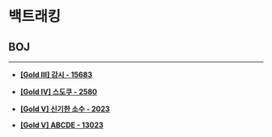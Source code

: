 # 백트래킹

## BOJ

<hr>

- __[[Gold III] 감시 - 15683](./15683. 감시/)__

- __[[Gold IV] 스도쿠 - 2580](./2580. 스도쿠/)__

- __[[Gold V] 신기한 소수 - 2023](./2023. 신기한 소수/)__

- __[[Gold V] ABCDE - 13023](./13023. ABCDE/)__
